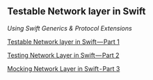 ## Testable Network layer in Swift

*Using Swift Generics & Protocol Extensions*


[Testable Network layer in Swift — Part 1](https://medium.com/mobile-app-developers/testable-network-layer-in-swift-part-1-dd9aa4f31e0e)

[Testing Network Layer in Swift — Part 2](https://medium.com/mobile-app-developers/testing-network-layer-in-swift-part-2-b58606b2471d)

[Mocking Network Layer in Swift - Part 3](#)
